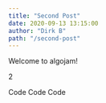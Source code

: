 ```yaml
---
title: "Second Post"
date: 2020-09-13 13:15:00
author: "Dirk B"
path: "/second-post"
---
```


Welcome to algojam!

2

Code
Code
Code
